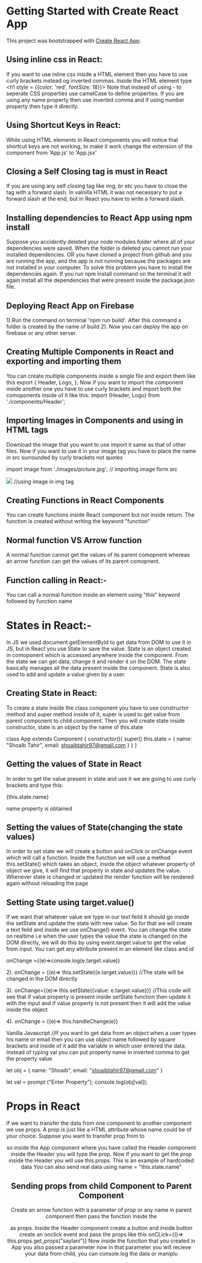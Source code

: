 # Getting Started with Create React App

This project was bootstrapped with [Create React App](https://github.com/facebook/create-react-app).


## Using inline css in React:
If you want to use inline css inside a HTML element then you have to use curly brackets instead og inverted commas. 
Inside the HTML element type <h1 style = {{color: 'red', fontSize: 18}}></h1>
Note that instead of using - to seperate CSS properties use camelCase to define properties. If you are using any name property then use inverted comma and if using number property then type it directly. 

## Using Shortcut Keys in React:

While using HTML elements in React components you will notice that shortcut keys are not working, to make it work change the extension of the component from 'App.js' to 'App.jsx'

## Closing a Self Closing tag is must in React
If you are using any self closing tag like img, br etc you have to close the tag with a forward slash. In valnilla HTML it was not necessary to put a forward slash at the end, but in React you have to write a forward slash.

## Installing dependencies to React App using npm install
Suppose you accidently deleted your node modules folder where all of your dependencies were saved. When the folder is deleted you cannot run your installed dependencies. OR you have cloned a project from github and you are running the app, and the app is not running because the packages are not installed in your computer.
To solve this problem you have to install the dependencies again.
If you run npm install command on the terminal it will again install all the dependencies that were present inside the package.json file.

## Deploying React App on Firebase
1).Run the command on terminal 'npm run build'. After this command a folder is created by the name of build
2). Now you can deploy the app on firebase or any other server.

## Creating Multiple Components in React and exporting and importing them 
You can create multiple components inside a single file and export them like this
export {
    Header, 
    Logo,
};
Now if you want to import the component inside another one you have to use curly brackets and import both the comoponents inside of it like this:
import {Header, Logo} from './components/Header';

## Importing Images in Components and using in HTML tags
Download the image that you want to use import it same as that of other files.
Now if you want to use it in your image tag you have to place the name in src surrounded by curly brackets not quotes

import image from './images/picture.jpg'; // importing image form src

<img src={image} />  //using image in img tag

## Creating Functions in React Components
You can create functions inside React component but not inside return. The function is created without writing the keyword "function"

## Normal function VS Arrow function
A normal function cannot get the values of its parent comopnent whereas an arrow function can get the values of its parent comopnent.

## Function calling in React:-
You can call a normal function inside an element using "this" keyword followed by function name 

# States in React:-
In JS we used document.getElementById to get data from DOM to use it in JS, but in React you use State to save the value. State is an object created in comoponent which is accessed anywhere inside the component. From the state we can get data, change it and render it on the DOM. The state basically manages all the data present inside the component. State is also used to add and update a value given by a user.

## Creating State in React:
To create a state inside the class component you have to use constructor method and super method inside of it, super is used to get value from parent component to child component. Then you will create state inside constructor, state is an object by the name of this.state

class App extends Component {
    constructor(){
        super()
        this.state = {
            name: "Shoaib Tahir",
            email: shoaibtahir97@gmail.com
        }
    }
}

## Getting the values of State in React
In order to get the value present in state and use it we are going to use curly brackets and type this:
<p>{this.state.name} </p>  
name property is obtained

## Setting the values of State(changing the state values)
In order to set state we will create a button and onClick or onChange event which will call a function. Inside the function we will use a method this.setState() which takes an object, inside the object whatever property of object we give, it will find that property in state and updates the value.
Whenever state is changed or updated the render function will be rendered again without reloading the page 

## Setting State using target.value()
If we want that whatever value we type in our text feild it should go inside the setState and update the state with new value. So for that we will create a text feild and inside we use onChange() event. You can change the state on realtime i.e when the user types the value the state is changed on the DOM directly, we will do this by using event.target.value to get the value from input. You can get any attribute present in an element like class and id 

onChange ={(e)=>console.log(e.target.value)}

2). onChange = {(e)=> this.setState({e.target.value})} //The state will be changed in the DOM directly

3). onChange={(e)=> this.setState({value: e.target.value})} //This code will see that if value property is present inside setState function then update it with the input and if value property is not present then it will add the value inside the object

4). onChange = {(e)=> this.handleChange(e)}


Vanilla Javascript
//If you want to get data from an object when a user types his name or email then you can use object name followed by square brackets and inside of it add the variable in which user entered the data. Instead of typing val you can put property name in inverted comma to get the property value

let obj = {
    name: "Shoaib",
    email: "shoaibtahir97@gmail.com"
}

let val = prompt ("Enter Property");
console.log(obj[val]);

# Props in React
If we want to transfer the data from one component to another component we use props. A prop is just like a HTML attribute whose name could be of your choice. Suppose you want to transfer prop from <App/> to <Header/> so inside the App component where you have called the Header component inside the Header you will type the prop. Now if you want to get the prop inside the Header you will use this.props. This is an example of hardcoded data
You can also send real data using name = "this.state.name"

## Sending props from child Component to Parent Component
Create an arrow function with a parameter of prop or any name in parent component then pass the function inside the <Header/> as props. Inside the Header component create a button and inside button create an onclick event and pass the props like this
onCLick={()=> this.props.get_props("saylani")}
    Now inside the function that you created in App you also passed a parameter now in that parameter you will recieve your data from child, you can console.log the data or maniplu